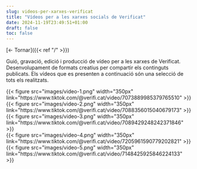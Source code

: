 ```yaml
---
slug: videos-per-xarxes-verificat
title: "Vídeos per a les xarxes socials de Verificat"
date: 2024-11-19T23:49:51+01:00
draft: false
toc: false
---
```


[<- Tornar]({{< ref "/" >}})

Guió, gravació, edició i producció de vídeo per a les xarxes de Verificat. Desenvolupament de formats creatius per compartir els continguts publicats. Els vídeos que es presenten a continuació són una selecció de tots els realitzats.

<div class="grid grid-cols-3 gap-4">
    <div>{{< figure src="images/video-1.png" width="350px" link="https://www.tiktok.com/@verifi.cat/video/7073889985379765510" >}}</div>
    <div>{{< figure src="images/video-2.png" width="350px" link="https://www.tiktok.com/@verifi.cat/video/7088356015040679173" >}}</div>
    <div>{{< figure src="images/video-3.png" width="350px" link="https://www.tiktok.com/@verifi.cat/video/7089429248242371846" >}}</div>
    <div>{{< figure src="images/video-4.png" width="350px" link="https://www.tiktok.com/@verifi.cat/video/7205961590779202821" >}}</div>
    <div>{{< figure src="images/video-5.png" width="350px" link="https://www.tiktok.com/@verifi.cat/video/7148425925846224133" >}}</div>
</div>
